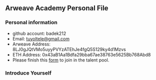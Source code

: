 ## Arweave Academy Personal File

### Personal information

- github account: badek212
- Email: tuyoltele@gmail.com
- Arweave Address: 8LJ0gJQtVMo5uyyPVYzATEhJe4fgQ5S129ky4d1Mzvs
- ETH Address: 0x43aB1Aa1Bdfa29bba67ae38763e5625Bb768Abd8
- Please finish this [form](https://docs.google.com/forms/d/e/1FAIpQLSfWA5fIIcBgmRppm3jNz5vmf9Mai_QMVil-2pO4r7YKn_Zhtw/viewform?usp=sf_link) to join in the talent pool.

### Introduce Yourself
